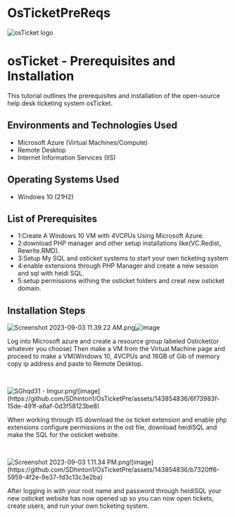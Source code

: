 # OsTicketPreReqs
<img src="https://i.imgur.com/Clzj7Xs.png" alt="osTicket logo"/>
</p>

<h1>osTicket - Prerequisites and Installation</h1>
This tutorial outlines the prerequisites and installation of the open-source help desk ticketing system osTicket.<br />


<h2>Environments and Technologies Used</h2>

- Microsoft Azure (Virtual Machines/Compute)
- Remote Desktop
- Internet Information Services (IIS)

<h2>Operating Systems Used </h2>

- Windows 10</b> (21H2)

<h2>List of Prerequisites</h2>

- 1:Create A Windows 10 VM with 4VCPUs Using Microsoft Azure.
- 2:download PHP manager and other setup installations like(VC.Redist, Rewrite.RMD).
- 3:Setup My SQL and osticket systems to start your own ticketing system
- 4:enable extensions through PHP Manager and create a new session and sql with heidi SQL.
- 5:setup permissions withing the osticket folders and creat new osticket domain.

<h2>Installation Steps</h2>


<img src="blob:chrome-untrusted://media-app/f46899aa-cb6c-439f-b635-f4f6c8825cbe" alt="Screenshot 2023-09-03 11.39.22 AM.png"/>![image](https://github.com/SDhinton1/OsTicketPre/assets/143854836/8673b26f-2323-449b-ad10-b4fec7ea4ab2)

Log into Microsoft azure and create a resource group labeled Osticket(or whatever you choose) Then make a VM from the Virtual Machine page and proceed to make a VM(Windows 10, 4VCPUs and 16GB of Gib of memory copy ip address and paste to Remote Desktop.
</p>
<br />

<p>
<img src="blob:chrome-untrusted://media-app/654fca6d-6940-4018-b9c5-3556e950b543" alt="SGhqd31 - Imgur.png"/>![image](https://github.com/SDhinton1/OsTicketPre/assets/143854836/6f73983f-15de-491f-a6af-0d3f58123be8)

When working through IIS download the os ticket extension and enable php extensions configure permissions in the ost file, download heidiSQL and make the SQL for the osticket website.
</p>
<br />

<p>
<img src="blob:chrome-untrusted://media-app/bde0858a-d1eb-4195-a403-968b8eed2ba2" alt="Screenshot 2023-09-03 1.11.34 PM.png"/>![image](https://github.com/SDhinton1/OsTicketPre/assets/143854836/b7320ff6-5959-4f2e-9e37-fd3c13c3e2ba)
</p>
<p>
After logging in with your root name and password through heidiSQL your new osticket website has now opened up so you can now open tickets, create users, and run your own ticketing system.
</p>
<br />
